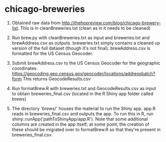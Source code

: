 # chicago-breweries

1. Obtained raw data from http://thehopreview.com/blog/chicago-brewery-list. This is in cleanBreweries.txt (clean as in it needs to be cleaned)

2. Run brew.py with cleanBreweries.txt as input and breweries.txt and brewAddress.csv as outputs. breweries.txt simply contains a cleaned up version of the full dataset (though it's not final). brewAddress.csv is formatted for the US Census Geocoder.

3. Submit brewAddress.csv to the US Census Geocoder for the geographic coordinates: https://geocoding.geo.census.gov/geocoder/locations/addressbatch?form
This returns GeocodeResults.csv

4. Run formatBrew.R with breweries.txt and GeocodeResults.csv as input to obtain breweries_final.csv (located in the R Shiny app folder called brews)

5. The directory 'brews/' houses the material to run the Shiny app. app.R reads in breweries_final.csv and outputs the app. To run this in R, run shiny::runApp('pathToShinyApp/app.R'). Note that some additional columns are created in the app itself; at some point, the creation of these should be migrated over to formatBrew.R so that they're present in breweries_final.csv. 



